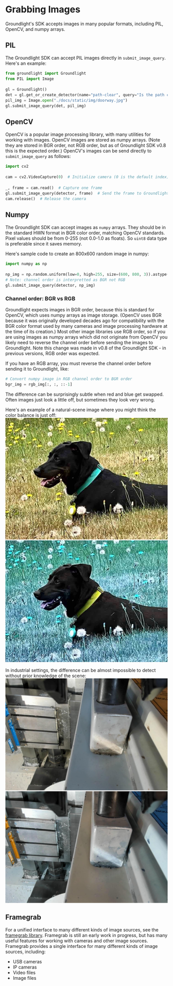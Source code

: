 # Grabbing Images

Groundlight's SDK accepts images in many popular formats, including PIL, OpenCV, and numpy arrays.  


## PIL

The Groundlight SDK can accept PIL images directly in `submit_image_query`.  Here's an example:

```python
from groundlight import Groundlight
from PIL import Image

gl = Groundlight()
det = gl.get_or_create_detector(name="path-clear", query="Is the path clear?")
pil_img = Image.open("./docs/static/img/doorway.jpg")
gl.submit_image_query(det, pil_img)
```

## OpenCV

OpenCV is a popular image processing library, with many utilities for working with images.
OpenCV images are stored as numpy arrays.  (Note they are stored in BGR order, not RGB order, but as of Groundlight SDK v0.8 this is the expected order.)
OpenCV's images can be send directly to `submit_image_query` as follows:

```python notest
import cv2

cam = cv2.VideoCapture(0)  # Initialize camera (0 is the default index)

_, frame = cam.read()  # Capture one frame
gl.submit_image_query(detector, frame)  # Send the frame to Groundlight
cam.release()  # Release the camera
```


## Numpy

The Groundlight SDK can accept images as `numpy` arrays. They should be in the standard HWN format in BGR color order, matching OpenCV standards.
Pixel values should be from 0-255 (not 0.0-1.0 as floats). So `uint8` data type is preferable since it saves memory.

Here's sample code to create an 800x600 random image in numpy:

<!--- notest on examples with numpy so we don't have to build matrix logic -->

```python notest
import numpy as np

np_img = np.random.uniform(low=0, high=255, size=(600, 800, 3)).astype(np.uint8)
# Note: channel order is interpretted as BGR not RGB
gl.submit_image_query(detector, np_img)
```

### Channel order: BGR vs RGB

Groundlight expects images in BGR order, because this is standard for OpenCV, which uses numpy arrays as image storage.
(OpenCV uses BGR because it was originally developed decades ago for compatibility with the BGR color format used by many cameras and image processing hardware at the time of its creation.)
Most other image libraries use RGB order, so if you are using images as numpy arrays which did not originate from OpenCV you likely need to reverse the channel order before sending the images to Groundlight.
Note this change was made in v0.8 of the Groundlight SDK - in previous versions, RGB order was expected.  

If you have an RGB array, you must reverse the channel order before sending it to Groundlight, like:

```python notest
# Convert numpy image in RGB channel order to BGR order
bgr_img = rgb_img[:, :, ::-1]
```

The difference can be surprisingly subtle when red and blue get swapped.  Often images just look a little off, but sometimes they look very wrong.

Here's an example of a natural-scene image where you might think the color balance is just off:
![Correct color order](/img/michonne.jpg)
![Swapped color channels](/img/michonne-bgr.jpg)

In industrial settings, the difference can be almost impossible to detect without prior knowledge of the scene:
![Correct color order](/img/cnc-gripper.jpg)
![Swapped color channels](/img/cnc-gripper-bgr.jpg)


## Framegrab

For a unified interface to many different kinds of image sources, see the [framegrab library](https://pypi.org/project/framegrab/).
Framegrab is still an early work in progress, but has many useful features for working with cameras and other image sources.  Framegrab provides a single interface for many different kinds of image sources, including:

- USB cameras
- IP cameras
- Video files
- Image files
